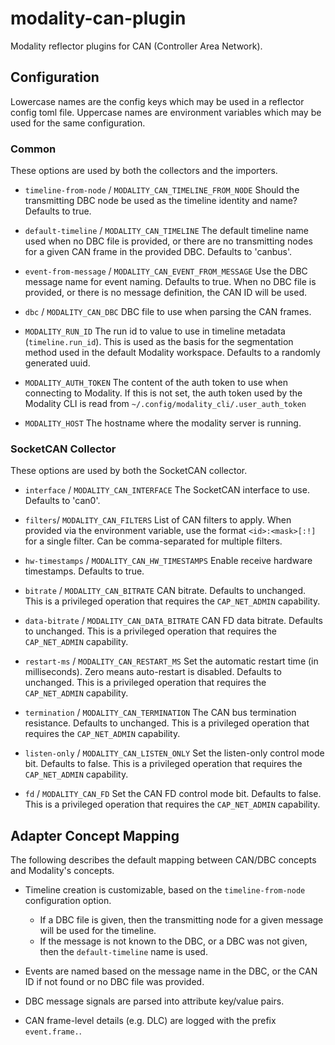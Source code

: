 # modality-can-plugin

Modality reflector plugins for CAN (Controller Area Network).

## Configuration
Lowercase names are the config keys which may be used in a reflector
config toml file. Uppercase names are environment variables which may
be used for the same configuration.

### Common
These options are used by both the collectors and the importers.

* `timeline-from-node` / `MODALITY_CAN_TIMELINE_FROM_NODE`
Should the transmitting DBC node be used as the timeline identity and name? Defaults to true.

* `default-timeline` / `MODALITY_CAN_TIMELINE`
The default timeline name used when no DBC file is provided, or there are no transmitting
nodes for a given CAN frame in the provided DBC.
Defaults to 'canbus'.

* `event-from-message` / `MODALITY_CAN_EVENT_FROM_MESSAGE`
Use the DBC message name for event naming. Defaults to true.
When no DBC file is provided, or there is no message definition, the CAN ID will be used.

* `dbc` / `MODALITY_CAN_DBC`
DBC file to use when parsing the CAN frames.

* `MODALITY_RUN_ID`
The run id to value to use in timeline metadata (`timeline.run_id`). This is used as the basis for the segmentation method used in the default Modality workspace.
Defaults to a randomly generated uuid.

* `MODALITY_AUTH_TOKEN`
The content of the auth token to use when connecting to Modality. If this is not set, the auth token used by the Modality CLI is read from `~/.config/modality_cli/.user_auth_token`

* `MODALITY_HOST`
The hostname where the modality server is running.

### SocketCAN Collector
These options are used by both the SocketCAN collector.

* `interface` / `MODALITY_CAN_INTERFACE`
The SocketCAN interface to use. Defaults to 'can0'.

* `filters`/ `MODALITY_CAN_FILTERS`
List of CAN filters to apply.
When provided via the environment variable, use the format `<id>:<mask>[:!]` for a single filter.
Can be comma-separated for multiple filters.

* `hw-timestamps` / `MODALITY_CAN_HW_TIMESTAMPS`
Enable receive hardware timestamps.
Defaults to true.

* `bitrate` / `MODALITY_CAN_BITRATE`
CAN bitrate.
Defaults to unchanged.
This is a privileged operation that requires the `CAP_NET_ADMIN` capability.

* `data-bitrate` / `MODALITY_CAN_DATA_BITRATE`
CAN FD data bitrate.
Defaults to unchanged.
This is a privileged operation that requires the `CAP_NET_ADMIN` capability.

* `restart-ms` / `MODALITY_CAN_RESTART_MS`
Set the automatic restart time (in milliseconds).
Zero means auto-restart is disabled.
Defaults to unchanged.
This is a privileged operation that requires the `CAP_NET_ADMIN` capability.

* `termination` / `MODALITY_CAN_TERMINATION`
The CAN bus termination resistance.
Defaults to unchanged.
This is a privileged operation that requires the `CAP_NET_ADMIN` capability.

* `listen-only` / `MODALITY_CAN_LISTEN_ONLY`
Set the listen-only control mode bit.
Defaults to false.
This is a privileged operation that requires the `CAP_NET_ADMIN` capability.

* `fd` / `MODALITY_CAN_FD`
Set the CAN FD control mode bit.
Defaults to false.
This is a privileged operation that requires the `CAP_NET_ADMIN` capability.

## Adapter Concept Mapping
The following describes the default mapping between CAN/DBC concepts and Modality's concepts.

* Timeline creation is customizable, based on the `timeline-from-node` configuration option.
  - If a DBC file is given, then the transmitting node for a given message will be used for
    the timeline.
  - If the message is not known to the DBC, or a DBC was not given, then the `default-timeline`
    name is used.

* Events are named based on the message name in the DBC, or the CAN ID if not found or no
  DBC file was provided.

* DBC message signals are parsed into attribute key/value pairs.

* CAN frame-level details (e.g. DLC) are logged with the prefix `event.frame.`.
